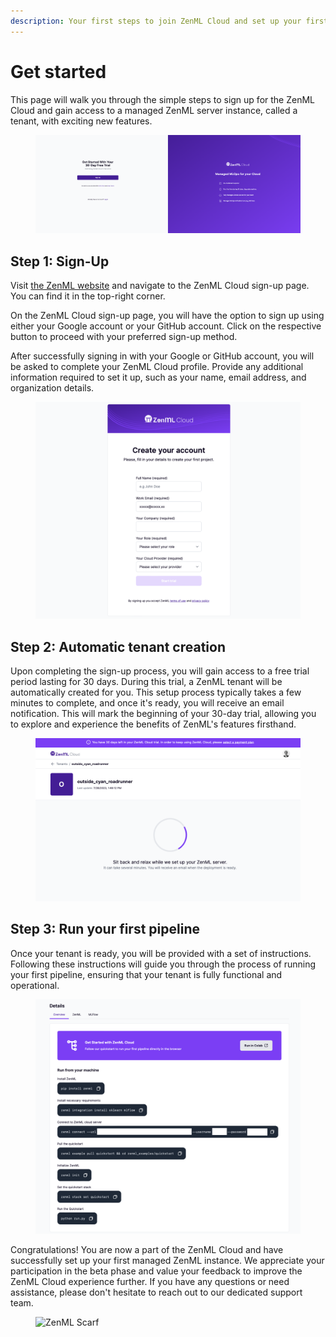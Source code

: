 ```yaml
---
description: Your first steps to join ZenML Cloud and set up your first tenant.
---
```


# Get started

This page will walk you through the simple steps to sign up for the ZenML Cloud and gain access to a managed ZenML server instance, called a tenant, with exciting new features.

<figure><img src="../../.gitbook/assets/Screenshot 2023-07-28 at 15.45.04.png" alt=""><figcaption></figcaption></figure>

## Step 1: Sign-Up

Visit [the ZenML website](https://www.zenml.io/home) and navigate to the ZenML Cloud sign-up page. You can find it in the top-right corner.

On the ZenML Cloud sign-up page, you will have the option to sign up using either your Google account or your GitHub account. Click on the respective button to proceed with your preferred sign-up method.

After successfully signing in with your Google or GitHub account, you will be asked to complete your ZenML Cloud profile. Provide any additional information required to set it up, such as your name, email address, and organization details.

<figure><img src="../../.gitbook/assets/Screenshot 2023-07-28 at 15.45.55.png" alt=""><figcaption></figcaption></figure>

## Step 2: Automatic tenant creation

Upon completing the sign-up process, you will gain access to a free trial period lasting for 30 days. During this trial, a ZenML tenant will be automatically created for you. This setup process typically takes a few minutes to complete, and once it's ready, you will receive an email notification. This will mark the beginning of your 30-day trial, allowing you to explore and experience the benefits of ZenML's features firsthand.

<figure><img src="../../.gitbook/assets/Screenshot 2023-07-28 at 15.46.34.png" alt=""><figcaption></figcaption></figure>

## Step 3: Run your first pipeline

Once your tenant is ready, you will be provided with a set of instructions. Following these instructions will guide you through the process of running your first pipeline, ensuring that your tenant is fully functional and operational.

<figure><img src="../../.gitbook/assets/Screenshot 2023-07-28 at 15.48.56.png" alt=""><figcaption></figcaption></figure>

Congratulations! You are now a part of the ZenML Cloud and have successfully set up your first managed ZenML instance. We appreciate your participation in the beta phase and value your feedback to improve the ZenML Cloud experience further. If you have any questions or need assistance, please don't hesitate to reach out to our dedicated support team.

<figure><img src="https://static.scarf.sh/a.png?x-pxid=f0b4f458-0a54-4fcd-aa95-d5ee424815bc" alt="ZenML Scarf"><figcaption></figcaption></figure>

